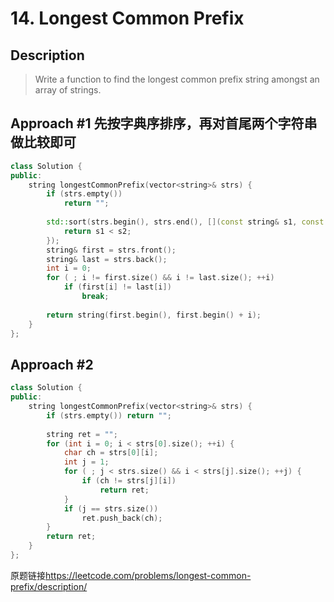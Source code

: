 # 14. Longest Common Prefix

## Description
>Write a function to find the longest common prefix string amongst an array of strings.

## Approach #1 先按字典序排序，再对首尾两个字符串做比较即可
```C++
class Solution {
public:
    string longestCommonPrefix(vector<string>& strs) {
        if (strs.empty())
            return "";
        
        std::sort(strs.begin(), strs.end(), [](const string& s1, const string& s2) {
            return s1 < s2;
        });
        string& first = strs.front();
        string& last = strs.back();
        int i = 0;
        for ( ; i != first.size() && i != last.size(); ++i)
            if (first[i] != last[i]) 
                break;
        
        return string(first.begin(), first.begin() + i);
    }
};
```

## Approach #2
```C++
class Solution {
public:
    string longestCommonPrefix(vector<string>& strs) {
        if (strs.empty()) return "";
        
        string ret = "";
        for (int i = 0; i < strs[0].size(); ++i) {
            char ch = strs[0][i];
            int j = 1;
            for ( ; j < strs.size() && i < strs[j].size(); ++j) {
                if (ch != strs[j][i])
                    return ret;
            }
            if (j == strs.size())
                ret.push_back(ch);
        }
        return ret;
    }
};
```

原题链接<https://leetcode.com/problems/longest-common-prefix/description/>